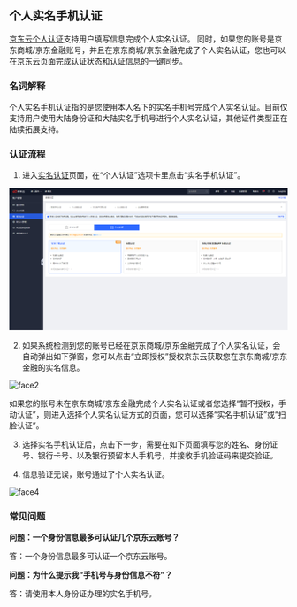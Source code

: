 ## **个人实名手机认证**

[京东云个人认证](https://realname.jdcloud.com/account/verify)支持用户填写信息完成个人实名认证。 同时，如果您的账号是京东商城/京东金融账号，并且在京东商城/京东金融完成了个人实名认证，您也可以在京东云页面完成认证状态和认证信息的一键同步。

### 名词解释

个人实名手机认证指的是您使用本人名下的实名手机号完成个人实名认证。目前仅支持用户使用大陆身份证和大陆实名手机号进行个人实名认证，其他证件类型正在陆续拓展支持。

### 认证流程

1.	进入[实名认证](https://realname.jdcloud.com/account/verify)页面，在“个人认证”选项卡里点击“实名手机认证”。 

![face1](../../../../image/User/newnewrealname/phone1.png)

2.	如果系统检测到您的账号已经在京东商城/京东金融完成了个人实名认证，会自动弹出如下弹窗，您可以点击“立即授权”授权京东云获取您在京东商城/京东金融的实名信息。

![face2](../../../../image/User/newnewrealname/phone2.png)
 
如果您的账号未在京东商城/京东金融完成个人实名认证或者您选择“暂不授权，手动认证”，则进入选择个人实名认证方式的页面，您可以选择“实名手机认证”或“扫脸认证”。

3. 选择实名手机认证后，点击下一步，需要在如下页面填写您的姓名、身份证号、银行卡号、以及银行预留本人手机号，并接收手机验证码来提交验证。

 
4.	信息验证无误，账号通过了个人实名认证。

![face4](../../../../image/User/newnewrealname/phone4.png)
 
### 常见问题

**问题：一个身份信息最多可认证几个京东云账号？**

答：一个身份信息最多可认证一个京东云账号。

**问题：为什么提示我“手机号与身份信息不符”？**

答：请使用本人身份证办理的实名手机号。



